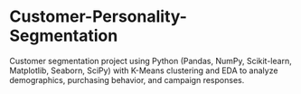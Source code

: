 # Customer-Personality-Segmentation
Customer segmentation project using Python (Pandas, NumPy, Scikit-learn, Matplotlib, Seaborn, SciPy) with K-Means clustering and EDA to analyze demographics, purchasing behavior, and campaign responses.
